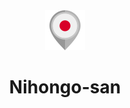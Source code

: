 <div align="center">
  <img src="/my-app/src/img/japan_logo.png">
</div>
 
<div align="center">
  <h1>Nihongo-san</h1>
</div>
